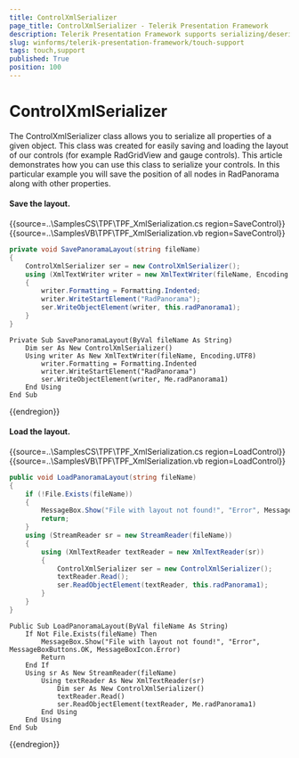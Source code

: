 ```yaml
---
title: ControlXmlSerializer
page_title: ControlXmlSerializer - Telerik Presentation Framework
description: Telerik Presentation Framework supports serializing/deserializing entire controls via the ControlXmlSerializer.
slug: winforms/telerik-presentation-framework/touch-support
tags: touch,support
published: True
position: 100
---
```


# ControlXmlSerializer


The ControlXmlSerializer class allows you to serialize all properties of a given object. This class was created for easily saving and loading the layout of our controls (for example RadGridView and gauge controls). This article demonstrates how you can use this class to serialize your controls. In this particular example you will save the position of all nodes in RadPanorama along with other properties.

#### Save the layout.

{{source=..\SamplesCS\TPF\TPF_XmlSerialization.cs region=SaveControl}} 
{{source=..\SamplesVB\TPF\TPF_XmlSerialization.vb region=SaveControl}}
````C#
private void SavePanoramaLayout(string fileName)
{
    ControlXmlSerializer ser = new ControlXmlSerializer();
    using (XmlTextWriter writer = new XmlTextWriter(fileName, Encoding.UTF8))
    {
        writer.Formatting = Formatting.Indented;
        writer.WriteStartElement("RadPanorama");
        ser.WriteObjectElement(writer, this.radPanorama1);
    }
}

````
````VB.NET
Private Sub SavePanoramaLayout(ByVal fileName As String)
    Dim ser As New ControlXmlSerializer()
    Using writer As New XmlTextWriter(fileName, Encoding.UTF8)
        writer.Formatting = Formatting.Indented
        writer.WriteStartElement("RadPanorama")
        ser.WriteObjectElement(writer, Me.radPanorama1)
    End Using
End Sub

```` 

{{endregion}} 


#### Load the layout.

{{source=..\SamplesCS\TPF\TPF_XmlSerialization.cs region=LoadControl}} 
{{source=..\SamplesVB\TPF\TPF_XmlSerialization.vb region=LoadControl}}
````C#
public void LoadPanoramaLayout(string fileName)
{
    if (!File.Exists(fileName))
    {
        MessageBox.Show("File with layout not found!", "Error", MessageBoxButtons.OK, MessageBoxIcon.Error);
        return;
    }
    using (StreamReader sr = new StreamReader(fileName))
    {
        using (XmlTextReader textReader = new XmlTextReader(sr))
        {
            ControlXmlSerializer ser = new ControlXmlSerializer();
            textReader.Read();
            ser.ReadObjectElement(textReader, this.radPanorama1);
        }
    }
}

````
````VB.NET
Public Sub LoadPanoramaLayout(ByVal fileName As String)
    If Not File.Exists(fileName) Then
        MessageBox.Show("File with layout not found!", "Error", MessageBoxButtons.OK, MessageBoxIcon.Error)
        Return
    End If
    Using sr As New StreamReader(fileName)
        Using textReader As New XmlTextReader(sr)
            Dim ser As New ControlXmlSerializer()
            textReader.Read()
            ser.ReadObjectElement(textReader, Me.radPanorama1)
        End Using
    End Using
End Sub

```` 

{{endregion}} 
